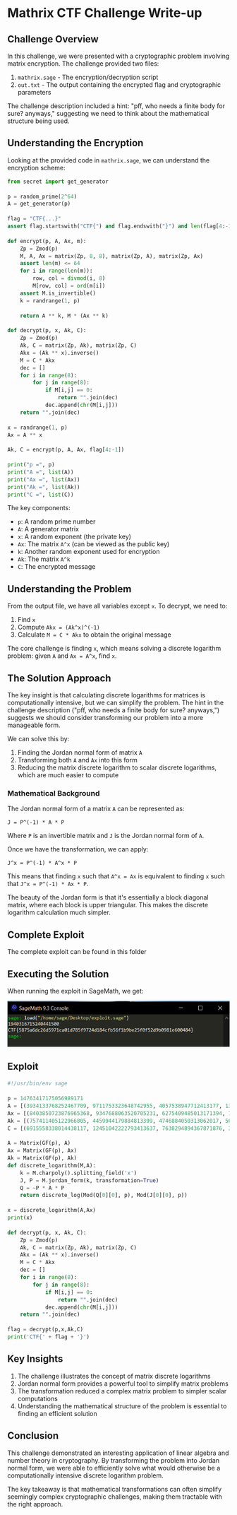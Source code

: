 # Mathrix CTF Challenge Write-up

## Challenge Overview

In this challenge, we were presented with a cryptographic problem involving matrix encryption. The challenge provided two files:

1. `mathrix.sage` - The encryption/decryption script
2. `out.txt` - The output containing the encrypted flag and cryptographic parameters

The challenge description included a hint: "pff, who needs a finite body for sure? anyways," suggesting we need to think about the mathematical structure being used.

## Understanding the Encryption

Looking at the provided code in `mathrix.sage`, we can understand the encryption scheme:

```python
from secret import get_generator

p = random_prime(2^64)
A = get_generator(p)

flag = "CTF{...}"
assert flag.startswith("CTF{") and flag.endswith("}") and len(flag[4:-1]) == 64 and all(c in "0123456789abcdef" for c in flag[4:-1])

def encrypt(p, A, Ax, m):
    Zp = Zmod(p)
    M, A, Ax = matrix(Zp, 8, 8), matrix(Zp, A), matrix(Zp, Ax)
    assert len(m) <= 64
    for i in range(len(m)):
        row, col = divmod(i, 8)
        M[row, col] = ord(m[i])
    assert M.is_invertible()
    k = randrange(1, p)

    return A ** k, M * (Ax ** k)

def decrypt(p, x, Ak, C):
    Zp = Zmod(p)
    Ak, C = matrix(Zp, Ak), matrix(Zp, C)
    Akx = (Ak ** x).inverse()
    M = C * Akx
    dec = []
    for i in range(8):
        for j in range(8):
            if M[i,j] == 0:
                return "".join(dec)
            dec.append(chr(M[i,j]))
    return "".join(dec)

x = randrange(1, p)
Ax = A ** x

Ak, C = encrypt(p, A, Ax, flag[4:-1])

print("p =", p)
print("A =", list(A))
print("Ax =", list(Ax))
print("Ak =", list(Ak))
print("C =", list(C))
```

The key components:
- `p`: A random prime number
- `A`: A generator matrix
- `x`: A random exponent (the private key)
- `Ax`: The matrix `A^x` (can be viewed as the public key)
- `k`: Another random exponent used for encryption
- `Ak`: The matrix `A^k`
- `C`: The encrypted message

## Understanding the Problem

From the output file, we have all variables except `x`. To decrypt, we need to:
1. Find `x`
2. Compute `Akx = (Ak^x)^(-1)`
3. Calculate `M = C * Akx` to obtain the original message

The core challenge is finding `x`, which means solving a discrete logarithm problem: given `A` and `Ax = A^x`, find `x`.

## The Solution Approach

The key insight is that calculating discrete logarithms for matrices is computationally intensive, but we can simplify the problem. The hint in the challenge description ("pff, who needs a finite body for sure? anyways,") suggests we should consider transforming our problem into a more manageable form.

We can solve this by:

1. Finding the Jordan normal form of matrix `A`
2. Transforming both `A` and `Ax` into this form
3. Reducing the matrix discrete logarithm to scalar discrete logarithms, which are much easier to compute

### Mathematical Background

The Jordan normal form of a matrix `A` can be represented as:

```
J = P^(-1) * A * P
```

Where `P` is an invertible matrix and `J` is the Jordan normal form of `A`.

Once we have the transformation, we can apply:

```
J^x = P^(-1) * A^x * P
```

This means that finding `x` such that `A^x = Ax` is equivalent to finding `x` such that `J^x = P^(-1) * Ax * P`.

The beauty of the Jordan form is that it's essentially a block diagonal matrix, where each block is upper triangular. This makes the discrete logarithm calculation much simpler.

## Complete Exploit

The complete exploit can be found in this folder

## Executing the Solution

When running the exploit in SageMath, we get:

![alt text](image.png)

## Exploit

```python
#!/usr/bin/env sage

p = 14763417175056989171
A = [(3934133768252467709, 9711753323648742955, 4057538947712413177, 13090260569717578039, 6755530057269299188, 7247218952354544933, 6673878785928818615, 5065087006597340577), (809193092982461252, 12627176165219210989, 767153889566215023, 571460234615269944, 7280109969278516385, 2328702493977949648, 3108784222337939082, 5479777785602975377), (6894448672603483472, 6329267389824899421, 10143262751405557085, 1011170290996749727, 6954231363616586963, 9556901686692614873, 4129049877040244242, 5256515365147071753), (10311150777272097711, 701746981202461220, 11406874654076909758, 4380149002014194591, 8326726204218282617, 5790564227006166245, 12765437031185555431, 8471721479961671611), (11028328055627204580, 13693831665620890676, 1132432238396919105, 2200668664456957216, 10701020514377076580, 10824794119624280142, 12006821520845827453, 7485245284691968546), (13336491058094365230, 14064309882741698831, 3583646573035682688, 2912258912559209914, 11284337034528105054, 12184622525921611098, 4496313336860363043, 12094710648808048697), (9581579314712211619, 1559598537809961197, 3710429153849466791, 8439794050522809089, 10688929641589782289, 8578597674644294575, 1722668868934485909, 10945421307067911394), (6842273819723309068, 10578443475309374153, 9017847806880076889, 11276187354952492913, 4753894044618839595, 11505884469640760980, 10341648728709052794, 1761990770216615514)]
Ax = [(8403850723876965368, 9347688063520705231, 6275409485013171394, 7208693975411409991, 8762069594964957378, 12556558003051901809, 3478151079044972016, 7936282466560936842), (4399944517991372103, 13856703654949637789, 11058631603550304681, 9761307062773886683, 8233925433546689993, 14761116795497464265, 12835702862507428256, 5515060863281861167), (5811321211712515340, 2394242112660991036, 10807798548550402009, 11838940400326993206, 8875548367906665497, 12537232941815186978, 10348505067914580196, 11378164379836799930), (4232923706661751670, 7068050926581334614, 2890063220219904117, 577916661389548134, 602779492250436689, 14742288056032658911, 11090168908293047169, 186449777641404413), (8509607375518280585, 8334583566088830363, 14075064152748125061, 1599689866064110407, 5955979288649432584, 832531400148892125, 5787645333611973131, 815106912408254348), (12550281233711157917, 9644930460389428229, 11897082964763909184, 10404459096704002537, 62292355624296343, 3985105362704273526, 11204790301060563681, 3255580564457538364), (8117573041883315954, 11156569826384272574, 11783447673656633408, 173499848719984744, 11227156009176501151, 12850686001824080831, 5271432311286502414, 1654384489586741478), (527996262262338742, 2086398111674672988, 1902677869991158182, 13195196296264050553, 3084688218448240396, 7032214947665371753, 2064203025689849267, 11975946965091842835)]
Ak = [(757411405122966805, 4459944179884813399, 4746884050313062017, 5631250737874769749, 5706538448557061015, 12790679015538441534, 3327535834836524250, 8185186463392634381), (2935395638025053750, 10204384498967279677, 3296298413002795600, 3878204986063417504, 3095966951594067821, 8517886908524780552, 13107375194539385201, 6301047765840300848), (7283390972216424947, 14708833553873614203, 6661928603250498839, 3671980783903690558, 3755507776999610805, 4921173688686579904, 2968457920939095863, 1193761319827363928), (229051880100688383, 12687550219226095340, 234943672324989749, 4492662919324809170, 3819324128674931412, 11996160500707970888, 8776838841107497933, 4814320658071465745), (4602029534223624461, 9002048856576559617, 2648749412424660003, 7757975037413580475, 14200222868741557288, 11185455410504240030, 13442512054298222324, 8927713659394137956), (13907218385442839376, 2892410063022129106, 12962920643977425008, 13115694573727979736, 8645924345598223602, 6352637057326880846, 10137357963090924719, 7118402809461629057), (12043255173097273579, 7798047187472859802, 7740988015853672620, 9485505007046723803, 7899240887340099774, 13868533966999412119, 12397868800045490029, 4126886778675264754), (8900015364825783974, 5241641150896677766, 8563142568607826016, 10467629774620909560, 6436457749227915574, 12282439462523763344, 8925836872723381379, 4974474109834934395)]
C = [(6915558338014438117, 12451042222793413637, 7638294894367871876, 3104727376757289732, 4626696272775266346, 8250831952881949950, 13746445595364469659, 9391546435106499160), (6722185607026327711, 4466120759690075698, 3483824822402337093, 12180250585561114314, 5923440829659578211, 2513020793841904126, 486318610882807182, 14239620350162455491), (14082023822876615979, 4894578199880285547, 323010225001234150, 10151455083560104160, 558355034479192293, 10398597781386616928, 7858544723784632781, 13198804764201097545), (5052485151018805426, 9177976164909236668, 5375899746992341329, 9035476507930830925, 2348323093251990008, 6365124841513458676, 2703296767829104770, 9204188515838180404), (5702644489369618712, 8928473672659780804, 770312696546965847, 146796199117678429, 11182893829711202793, 7874967079210277384, 1660725768397156217, 1859756437726015908), (11276191028720386727, 885170123560992531, 1335689604375245369, 7423062193287221480, 723665244040114963, 11148447575256943320, 9666107341635200840, 359563205102193652), (13443617071893066944, 5484930276789084632, 8205174542262162209, 14029654962924420615, 8214881934121755827, 13105322972299443047, 4385809884812415941, 1982700230407689942), (293460829524001390, 4284176843651967608, 11541637336975526176, 7283362431241172122, 11252771460374487303, 7717969075392907137, 3052713200960745246, 7891800168131919742)]

A = Matrix(GF(p), A)
Ax = Matrix(GF(p), Ax)
Ak = Matrix(GF(p), Ak)
def discrete_logarithm(M,A):
    k = M.charpoly().splitting_field('x')
    J, P = M.jordan_form(k, transformation=True)
    Q = ~P * A * P
    return discrete_log(Mod(Q[0][0], p), Mod(J[0][0], p))

x = discrete_logarithm(A,Ax)
print(x)

def decrypt(p, x, Ak, C):
    Zp = Zmod(p)
    Ak, C = matrix(Zp, Ak), matrix(Zp, C)
    Akx = (Ak ** x).inverse()
    M = C * Akx
    dec = []
    for i in range(8):
        for j in range(8):
            if M[i,j] == 0:
                return "".join(dec)
            dec.append(chr(M[i,j]))
    return "".join(dec)

flag = decrypt(p,x,Ak,C)
print('CTF{' + flag + '}')

```

## Key Insights

1. The challenge illustrates the concept of matrix discrete logarithms
2. Jordan normal form provides a powerful tool to simplify matrix problems
3. The transformation reduced a complex matrix problem to simpler scalar computations
4. Understanding the mathematical structure of the problem is essential to finding an efficient solution

## Conclusion

This challenge demonstrated an interesting application of linear algebra and number theory in cryptography. By transforming the problem into Jordan normal form, we were able to efficiently solve what would otherwise be a computationally intensive discrete logarithm problem.

The key takeaway is that mathematical transformations can often simplify seemingly complex cryptographic challenges, making them tractable with the right approach.
